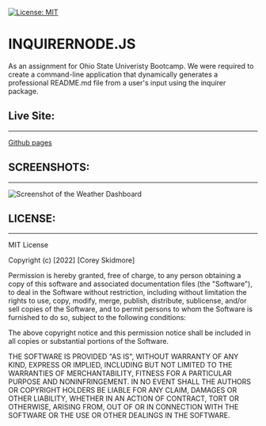 [![License: MIT](https://img.shields.io/badge/License-MIT-yellow.svg)](https://opensource.org/licenses/MIT)
# INQUIRERNODE.JS
As an assignment for Ohio State Univeristy Bootcamp. We were required to create a command-line application that dynamically generates a professional README.md file from a user's input using the inquirer package. 
## Live Site:
--- 
[Github pages](https://skidmoreco.github.io/api-weather-dashboard)

## SCREENSHOTS:
---
<img src="./IMGS/RECORD" alt="Screenshot of the Weather Dashboard">


## LICENSE:
--- 
MIT License

Copyright (c) [2022] [Corey Skidmore]

Permission is hereby granted, free of charge, to any person obtaining a copy of this software and associated documentation files (the "Software"), to deal in the Software without restriction, including without limitation the rights to use, copy, modify, merge, publish, distribute, sublicense, and/or sell copies of the Software, and to permit persons to whom the Software is furnished to do so, subject to the following conditions:

The above copyright notice and this permission notice shall be included in all copies or substantial portions of the Software.

THE SOFTWARE IS PROVIDED "AS IS", WITHOUT WARRANTY OF ANY KIND, EXPRESS OR IMPLIED, INCLUDING BUT NOT LIMITED TO THE WARRANTIES OF MERCHANTABILITY, FITNESS FOR A PARTICULAR PURPOSE AND NONINFRINGEMENT. IN NO EVENT SHALL THE AUTHORS OR COPYRIGHT HOLDERS BE LIABLE FOR ANY CLAIM, DAMAGES OR OTHER LIABILITY, WHETHER IN AN ACTION OF CONTRACT, TORT OR OTHERWISE, ARISING FROM, OUT OF OR IN CONNECTION WITH THE SOFTWARE OR THE USE OR OTHER DEALINGS IN THE SOFTWARE.
